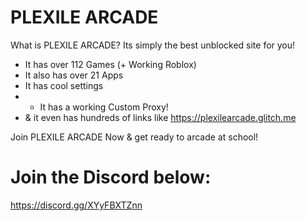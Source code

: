 # PLEXILE ARCADE
What is PLEXILE ARCADE?
Its simply the best unblocked site for you!

- It has over 112 Games (+ Working Roblox)
- It also has over 21 Apps
- It has cool settings
- + It has a working Custom Proxy!
- & it even has hundreds of links like https://plexilearcade.glitch.me

Join PLEXILE ARCADE Now & get ready to arcade at school!

# Join the Discord below:
https://discord.gg/XYyFBXTZnn

